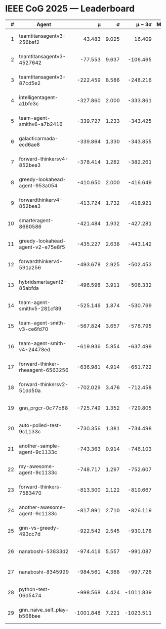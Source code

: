 # IEEE CoG 2025 — Leaderboard

| # | Agent | μ | σ | μ − 3σ | Matches | Updated |
|---:|---|---:|---:|---:|---:|---|
| 1 | teamtitansagentv3-256baf2 | 43.483 | 9.025 | 16.409 | 20996 | 2025-08-25 01:29 |
| 2 | teamtitansagentv3-4527642 | -77.553 | 9.637 | -106.465 | 20450 | 2025-08-25 01:29 |
| 3 | teamtitansagentv3-87cd5e2 | -222.459 | 8.586 | -248.216 | 21386 | 2025-08-25 01:29 |
| 4 | intelligentagent-a1bfe3c | -327.860 | 2.000 | -333.861 | 17506 | 2025-08-25 01:29 |
| 5 | team-agent-smithv6-a7b2416 | -339.727 | 1.233 | -343.425 | 20460 | 2025-08-25 01:29 |
| 6 | galacticarmada-ecd6ae8 | -339.864 | 1.330 | -343.855 | 19160 | 2025-08-25 01:29 |
| 7 | forward-thinkersv4-852bea3 | -378.414 | 1.282 | -382.261 | 16646 | 2025-08-25 01:29 |
| 8 | greedy-lookahead-agent-953a054 | -410.650 | 2.000 | -416.649 | 18894 | 2025-08-25 01:29 |
| 9 | forwardthinkerv4-852bea3 | -413.724 | 1.732 | -418.921 | 17369 | 2025-08-25 01:29 |
| 10 | smarteragent-8660586 | -421.484 | 1.932 | -427.281 | 17449 | 2025-08-25 01:29 |
| 11 | greedy-lookahead-agent-v2-e75e8f5 | -435.227 | 2.638 | -443.142 | 21054 | 2025-08-25 01:29 |
| 12 | forwardthinkerv4-591a256 | -493.678 | 2.925 | -502.453 | 16856 | 2025-08-25 01:29 |
| 13 | hybridsmartagent2-85abfda | -496.598 | 3.911 | -508.332 | 17028 | 2025-08-25 01:29 |
| 14 | team-agent-smithv5-281cf89 | -525.146 | 1.874 | -530.769 | 19780 | 2025-08-25 01:29 |
| 15 | team-agent-smith-v3-ce6fd70 | -567.824 | 3.657 | -578.795 | 21076 | 2025-08-25 01:29 |
| 16 | team-agent-smith-v4-24478ed | -619.936 | 5.854 | -637.499 | 20676 | 2025-08-25 01:29 |
| 17 | forward-thinker-rheaagent-6563256 | -636.981 | 4.914 | -651.722 | 19418 | 2025-08-25 01:29 |
| 18 | forward-thinkersv2-51dd50a | -702.029 | 3.476 | -712.458 | 19938 | 2025-08-25 01:29 |
| 19 | gnn_prgcr-0c77b88 | -725.749 | 1.352 | -729.805 | 18080 | 2025-08-25 01:29 |
| 20 | auto-polled-test-9c1133c | -730.356 | 1.381 | -734.498 | 21200 | 2025-08-25 01:29 |
| 21 | another-sample-agent-9c1133c | -743.363 | 0.914 | -746.103 | 20680 | 2025-08-25 01:29 |
| 22 | my-awesome-agent-9c1133c | -748.717 | 1.297 | -752.607 | 20720 | 2025-08-25 01:29 |
| 23 | forward-thinkers-7583470 | -813.300 | 2.122 | -819.667 | 18640 | 2025-08-25 01:29 |
| 24 | another-awesome-agent-9c1133c | -817.991 | 2.710 | -826.119 | 21820 | 2025-08-25 01:29 |
| 25 | gnn-vs-greedy-493cc7d | -922.542 | 2.545 | -930.178 | 15840 | 2025-08-25 01:29 |
| 26 | nanaboshi-53833d2 | -974.416 | 5.557 | -991.087 | 15900 | 2025-08-25 01:29 |
| 27 | nanaboshi-8345999 | -984.561 | 4.388 | -997.726 | 16770 | 2025-08-25 01:29 |
| 28 | python-test-06d5474 | -998.568 | 4.424 | -1011.839 | 16450 | 2025-08-25 01:29 |
| 29 | gnn_naive_self_play-b568bee | -1001.848 | 7.221 | -1023.511 | 16460 | 2025-08-25 01:29 |
